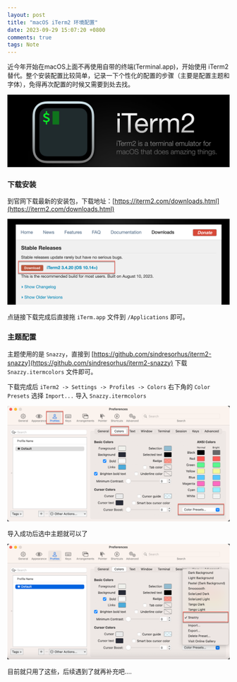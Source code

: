 ```yaml
---
layout: post
title: "macOS iTerm2 环境配置"
date: 2023-09-29 15:07:20 +0800
comments: true
tags: Note
---
```


近今年开始在macOS上面不再使用自带的终端(Terminal.app)，开始使用 iTerm2 替代。整个安装配置比较简单，记录一下个性化的配置的步骤（主要是配置主题和字体），免得再次配置的时候又需要到处去找。

![preview](/images/macos_iterm2/preview.png)

### 下载安装

到官网下载最新的安装包，下载地址：[https://iterm2.com/downloads.html](https://iterm2.com/downloads.html)

![download](/images/macos_iterm2/download.png)

点链接下载完成后直接拖 `iTerm.app` 文件到 `/Applications` 即可。

### 主题配置

主题使用的是 `Snazzy`，直接到 [https://github.com/sindresorhus/iterm2-snazzy](https://github.com/sindresorhus/iterm2-snazzy) 下载 `Snazzy.itermcolors` 文件即可。

下载完成后 `iTerm2 -> Settings -> Profiles -> Colors` 右下角的 `Color Presets` 选择 `Import...` 导入 `Snazzy.itermcolors` 

![colors-setting](/images/macos_iterm2/colors-setting.png)

导入成功后选中主题就可以了

![theme-selected](/images/macos_iterm2/theme-selected.png)

目前就只用了这些，后续遇到了就再补充吧....